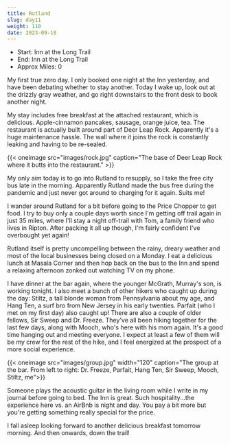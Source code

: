 ```yaml
---
title: Rutland
slug: day11
weight: 110
date: 2023-09-18
---
```


- Start: Inn at the Long Trail
- End: Inn at the Long Trail
- Approx Miles: 0

My first true zero day. I only booked one night at the Inn yesterday, and have been debating whether to stay another. Today I wake up, look out at the drizzly gray weather, and go right downstairs to the front desk to book another night.

My stay includes free breakfast at the attached restaurant, which is delicious. Apple-cinnamon pancakes, sausage, orange juice, tea. The restaurant is actually built around part of Deer Leap Rock. Apparently it's a huge maintenance hassle. The wall where it joins the rock is constantly leaking and having to be re-sealed.

{{< oneimage src="images/rock.jpg" caption="The base of Deer Leap Rock where it butts into the restaurant." >}}

My only aim today is to go into Rutland to resupply, so I take the free city bus late in the morning. Apparently Rutland made the bus free during the pandemic and just never got around to charging for it again. Suits me!

I wander around Rutland for a bit before going to the Price Chopper to get food. I try to buy only a couple days worth since I'm getting off trail again in just 35 miles, where I'll stay a night off-trail with Tom, a family friend who lives in Ripton. After packing it all up though, I'm fairly confident I've overbought yet again!

Rutland itself is pretty uncompelling between the rainy, dreary weather and most of the local businesses being closed on a Monday. I eat a delicious lunch at Masala Corner and then hop back on the bus to the Inn and spend a relaxing afternoon zonked out watching TV on my phone.

I have dinner at the bar again, where the younger McGrath, Murray's son, is working tonight. I also meet a bunch of other hikers who caught up during the day: Stiltz, a tall blonde woman from Pennsylvania about my age, and Hang Ten, a surf bro from New Jersey in his early twenties. Parfait (who I met on my first day) also caught up! There are also a couple of older fellows, Sir Sweep and Dr. Freeze. They've all been hiking together for the last few days, along with Mooch, who's here with his mom again. It's a good time hanging out and meeting everyone. I expect at least a few of them will be my crew for the rest of the hike, and I feel energized at the prospect of a more social experience.

{{< oneimage src="images/group.jpg" width="120" caption="The group at the bar. From left to right: Dr. Freeze, Parfait, Hang Ten, Sir Sweep, Mooch, Stiltz, me">}}


Someone plays the acoustic guitar in the living room while I write in my journal before going to bed. The Inn is great. Such hospitality...the experience here vs. an AirBnb is night and day. You pay a bit more but you're getting something really special for the price.

I fall asleep looking forward to another delicious breakfast tomorrow morning. And then onwards, down the trail!
